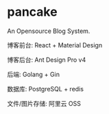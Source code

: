 # pancake

An Opensource Blog System. 

博客前台: React + Material Design
 
博客后台: Ant Design Pro v4

后端: Golang + Gin

数据库: PostgreSQL + redis

文件/图片存储: 阿里云 OSS
